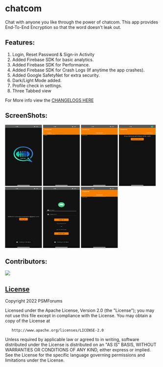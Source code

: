 # chatcom
Chat with anyone you like through the power of chatcom.
This app provides End-To-End Encryption so that the word doesn't leak out.

## Features:
1. Login, Reset Password & Sign-in Activity
2. Added Firebase SDK for basic analytics.
3. Added Firebase SDK for Performance.
4. Added Firebase SDK for Crash Logs (If anytime the app crashes).
5. Added Google SafetyNet for extra security.
6. Dark/Light Mode added.
7. Profile check in settings.
8. Three Tabbed view

For More info view the [CHANGELOGS HERE](https://github.com/psavarmattas/chatcom/blob/main/CHANGELOG.MD)

## ScreenShots:

<img src="https://github.com/psavarmattas/chatcom/blob/main/screenshots/SplashScreenSS.png" style="height: 200px; width:120px;"/>
<img src="https://github.com/psavarmattas/chatcom/blob/main/screenshots/ChatScreenSS.png" style="height: 200px; width:120px;"/>
<img src="https://github.com/psavarmattas/chatcom/blob/main/screenshots/ContactsScreenSS.png" style="height: 200px; width:120px;"/>
<img src="https://github.com/psavarmattas/chatcom/blob/main/screenshots/SettingsScreenSS.png" style="height: 200px; width:120px;"/>
<img src="https://github.com/psavarmattas/chatcom/blob/main/screenshots/ProfileScreenSS.png" style="height: 200px; width:120px;"/>
<img src="https://github.com/psavarmattas/chatcom/blob/main/screenshots/LoginScreenSS.png" style="height: 200px; width:120px;"/>
<img src="https://github.com/psavarmattas/chatcom/blob/main/screenshots/ContactsScreenSS.png" style="height: 200px; width:120px;"/>

## Contributors:

<a href="https://github.com/psavarmattas/chatcom/graphs/contributors">
  <img src="https://contrib.rocks/image?repo=psavarmattas/chatcom" />
</a>

## [License](https://github.com/psavarmattas/chatcom/blob/main/LICENSE.MD)

Copyright 2022 PSMForums

Licensed under the Apache License, Version 2.0 (the "License");
you may not use this file except in compliance with the License.
You may obtain a copy of the License at

       http://www.apache.org/licenses/LICENSE-2.0

Unless required by applicable law or agreed to in writing, software
distributed under the License is distributed on an "AS IS" BASIS,
WITHOUT WARRANTIES OR CONDITIONS OF ANY KIND, either express or implied.
See the License for the specific language governing permissions and
limitations under the License.
